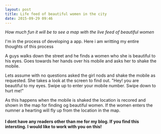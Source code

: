 ```yaml
---
layout: post
title: Life feed of beautiful women in the city
date: 2015-09-29 09:46
---
```


<em>How much fun it will be to see a map with the live feed of beautiful women</em>
<p>I'm in the process of developing a app. Here i am writting my entire thoughts of this process</p>

<p>A guys walks down the street and he finds a women who she is beautiful to his eyes. Goes towards her
hands over his mobile and asks her to shake the mobile.</p>

<p>Lets assume with no questions asked the girl nods and shake the mobile as requested. She takes a look at the screen to find out. "Hey! you are beautiful to my eyes. Swipe up to enter your mobile number. Swipe down to hurt me!"</p>

<P>As this happens when the mobile is shaked the location is recored and shown in the map for finding og beautiful women. If the women enters the numner a hearting will fly up from the location in the map.</P>

<h4>I dont have any readers other than me for my blog. If you find this intersting. I would like to work with you on this!</h4>